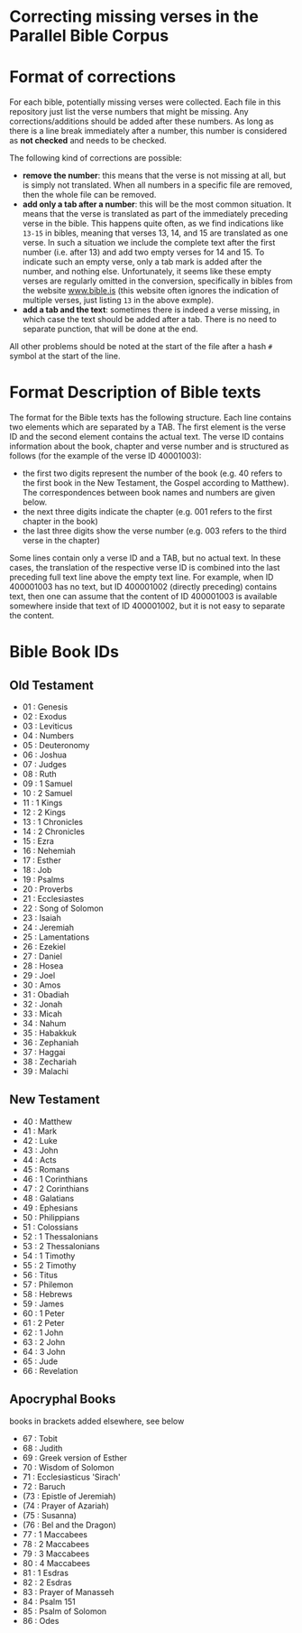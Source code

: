 # Correcting missing verses in the Parallel Bible Corpus

# Format of corrections

For each bible, potentially missing verses were collected. Each file in this repository just list the verse numbers that might be missing. Any corrections/additions should be added after these numbers. As long as there is a line break immediately after a number, this number is considered as **not checked** and needs to be checked.

The following kind of corrections are possible:

* **remove the number**: this means that the verse is not missing at all, but is simply not translated. When all numbers in a specific file are removed, then the whole file can be removed.
* **add only a tab after a number**: this will be the most common situation. It means that the verse is translated as part of the immediately preceding verse in the bible. This happens quite often, as we find indications like `13-15` in bibles, meaning that verses 13, 14, and 15 are translated as one verse. In such a situation we include the complete text after the first number (i.e. after 13) and add two empty verses for 14 and 15. To indicate such an empty verse, only a tab mark is added after the number, and nothing else. Unfortunately, it seems like these empty verses are regularly omitted in the conversion, specifically in bibles from the website www.bible.is (this website often ignores the indication of multiple verses, just listing `13` in the above exmple).
* **add a tab and the text**: sometimes there is indeed a verse missing, in which case the text should be added after a tab. There is no need to separate punction, that will be done at the end.

All other problems should be noted at the start of the file after a hash `#` symbol at the start of the line.

# Format Description of Bible texts

The format for the Bible texts has the following structure. Each line contains two elements which are separated by a TAB. The first element is the verse ID and the second element contains the actual text. The verse ID contains information about the book, chapter and verse number and is structured as follows (for the example of the verse ID 40001003):

* the first two digits represent the number of the book (e.g. 40 refers to the first book in the New Testament, the Gospel according to Matthew). The correspondences between book names and numbers are given below.
* the next three digits indicate the chapter (e.g. 001 refers to the first chapter in the book)
* the last three digits show the verse number (e.g. 003 refers to the third verse in the chapter)

Some lines contain only a verse ID and a TAB, but no actual text. In these cases, the translation of the respective verse ID is combined into the last preceding full text line above the empty text line. For example, when ID 400001003 has no text, but ID 400001002 (directly preceding) contains text, then one can assume that the content of ID 400001003 is available somewhere inside that text of ID 400001002, but it is not easy to separate the content.

# Bible Book IDs

## Old Testament

* 01 : Genesis 
* 02 : Exodus 
* 03 : Leviticus 
* 04 : Numbers 
* 05 : Deuteronomy 
* 06 : Joshua 
* 07 : Judges 
* 08 : Ruth 
* 09 : 1 Samuel 
* 10 : 2 Samuel 
* 11 : 1 Kings 
* 12 : 2 Kings 
* 13 : 1 Chronicles 
* 14 : 2 Chronicles 
* 15 : Ezra 
* 16 : Nehemiah 
* 17 : Esther 
* 18 : Job 
* 19 : Psalms 
* 20 : Proverbs 
* 21 : Ecclesiastes 
* 22 : Song of Solomon 
* 23 : Isaiah 
* 24 : Jeremiah 
* 25 : Lamentations 
* 26 : Ezekiel 
* 27 : Daniel 
* 28 : Hosea 
* 29 : Joel 
* 30 : Amos 
* 31 : Obadiah 
* 32 : Jonah 
* 33 : Micah 
* 34 : Nahum 
* 35 : Habakkuk 
* 36 : Zephaniah 
* 37 : Haggai 
* 38 : Zechariah 
* 39 : Malachi 

## New Testament

* 40 : Matthew 
* 41 : Mark 
* 42 : Luke 
* 43 : John 
* 44 : Acts 
* 45 : Romans 
* 46 : 1 Corinthians 
* 47 : 2 Corinthians 
* 48 : Galatians 
* 49 : Ephesians 
* 50 : Philippians 
* 51 : Colossians 
* 52 : 1 Thessalonians 
* 53 : 2 Thessalonians 
* 54 : 1 Timothy 
* 55 : 2 Timothy 
* 56 : Titus 
* 57 : Philemon 
* 58 : Hebrews 
* 59 : James 
* 60 : 1 Peter 
* 61 : 2 Peter 
* 62 : 1 John 
* 63 : 2 John 
* 64 : 3 John 
* 65 : Jude 
* 66 : Revelation

## Apocryphal Books

books in brackets added elsewhere, see below

* 67 : Tobit
* 68 : Judith
* 69 : Greek version of Esther
* 70 : Wisdom of Solomon
* 71 : Ecclesiasticus 'Sirach'
* 72 : Baruch
* (73 : Epistle of Jeremiah)
* (74 : Prayer of Azariah)
* (75 : Susanna)
* (76 : Bel and the Dragon)
* 77 : 1 Maccabees
* 78 : 2 Maccabees
* 79 : 3 Maccabees
* 80 : 4 Maccabees
* 81 : 1 Esdras
* 82 : 2 Esdras
* 83 : Prayer of Manasseh
* 84 : Psalm 151
* 85 : Psalm of Solomon
* 86 : Odes